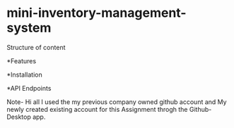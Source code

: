 # mini-inventory-management-system

Structure of content 

*Features

*Installation

*API Endpoints

Note- Hi all I used the my previous company owned github account and My newly created existing account for this Assignment throgh the Github-Desktop app.
